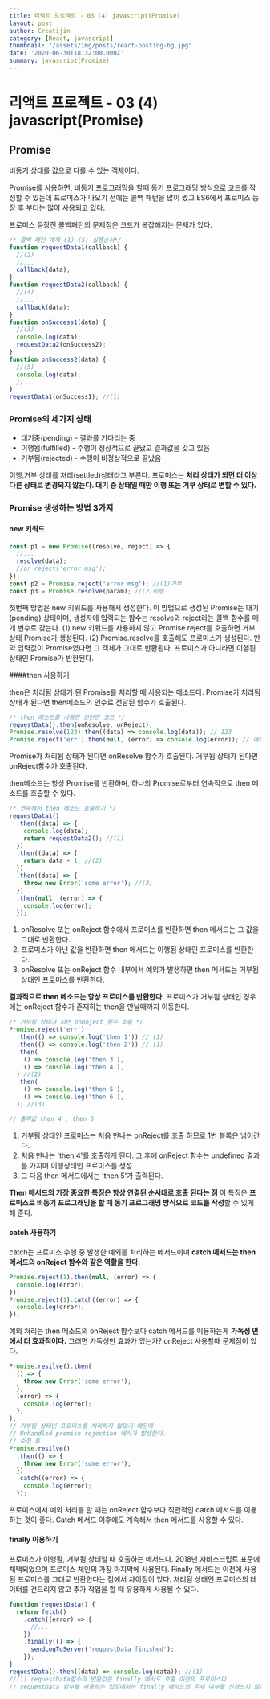 ```yaml
---
title: 리액트 프로젝트 - 03 (4) javascript(Promise)
layout: post
author: Creatijin
category: [React, javascript]
thumbnail: "/assets/img/posts/react-posting-bg.jpg"
date: '2020-06-30T18:32:00.000Z'
summary: javascript(Promise)
---
```


# 리액트 프로젝트 - 03 (4) javascript(Promise)

## Promise

비동기 상태를 값으로 다룰 수 있는 객체이다.

Promise를 사용하면, 비동기 프로그래밍을 할때 동기 프로그래밍 방식으로 코드를 작성할 수 있는데 프로미스가 나오기 전에는 콜백 패턴을 많이 썼고 ES6에서 프로미스 등장 후 부터는 많이 사용되고 있다.

프로미스 등장전 콜백패턴의 문제점은 코드가 복잡해지는 문제가 있다.

```javascript
/* 콜백 패턴 예제 (1)~(5) 실행순서*/
function requestData1(callback) {
  //(2)
  //...
  callback(data);
}
function requestData2(callback) {
  //(4)
  //...
  callback(data);
}
function onSuccess1(data) {
  //(3)
  console.log(data);
  requestData2(onSuccess2);
}
function onSuccess2(data) {
  //(5)
  console.log(data);
  //...
}
requestData1(onSuccess1); //(1)
```

### Promise의 세가지 상태

- 대기중(pending) - 결과를 기다리는 중
- 이행됨(fulfilled) - 수행이 정상적으로 끝났고 결과값을 갖고 있음
- 거부됨(rejected) - 수행이 비정상적으로 끝났음

이행,거부 상태를 처리(settled)상태라고 부른다. 프로미스는 **처리 상태가 되면 더 이상 다른 상태로 변경되지 않는다. 대기 중 상태일 때만 이행 또는 거부 상태로 변할 수 있다.**

### Promise 생성하는 방법 3가지

#### new 키워드

```javascript
const p1 = new Promise((resolve, reject) => {
  //...
  resolve(data);
  //or reject('error msg');
});
const p2 = Promise.reject('error msg'); //(1)거부
const p3 = Promise.resolve(param); //(2)이행
```

첫번째 방법은 new 키워드를 사용해서 생성한다.
이 방법으로 생성된 Promise는 대기(pending) 상태이며, 생성자에 입력되는 함수는 resolve와 reject라는 콜백 함수를 매개 변수로 갖는다.
(1) new 키워드를 사용하지 않고 Promise.reject를 호출하면 거부 상태 Promise가 생성된다.
(2) Promise.resolve를 호출해도 프로미스가 생성된다. 만약 입력값이 Promise였다면 그 객체가 그대로 반환된다. 프로미스가 아니라면 이햄된 상태인 Promise가 반환된다.

####then 사용하기

then은 처리됨 상태가 된 Promise를 처리할 때 사용되는 메소드다.
Promise가 처리됨 상태가 된다면 then메소드의 인수로 전달된 함수가 호출된다.

```javascript
/* then 메소드를 사용한 간단한 코드 */
requestData().then(onResolve, onReject);
Promise.resolve(123).then((data) => console.log(data)); // 123
Promise.reject('err').then(null, (error) => console.log(error)); // 에러발생!!
```

Promise가 처리됨 상태가 된다면 onResolve 함수가 호출된다. 거부됨 상태가 된다면 onReject함수가 호출된다.

then메소드는 항상 Promise를 반환하며, 하나의 Promise로부터 연속적으로 then 메소드를 호출할 수 있다.

```javascript
/* 연속해서 then 메소드 호출하기 */
requestData1()
  .then((data) => {
    console.log(data);
    return requestData2(); //(1)
  })
  .then((data) => {
    return data + 1; //(2)
  })
  .then((data) => {
    throw new Error('some error'); //(3)
  })
  .then(null, (error) => {
    console.log(error);
  });
```

1. onResolve 또는 onReject 함수에서 프로미스를 반환하면 then 메서드는 그 값을 그대로 반환한다.
2. 프로미스가 아닌 값을 반환하면 then 메서드는 이행됨 상태인 프로미스를 반환한다.
3. onResolve 또는 onReject 함수 내부에서 예외가 발생하면 then 메서드는 거부됨 상태인 프로미스를 반환한다.

**결과적으로 then 메소드는 항상 프로미스를 반환한다.**
프로미스가 거부됨 상태인 경우에는 onReject 함수가 존재하는 then을 만날때까지 이동한다.

```javascript
/* 거부됨 상태가 되면 onReject 함수 호출 */
Promise.reject('err')
  .then(() => console.log('then 1')) // (1)
  .then(() => console.log('then 2')) // (1)
  .then(
    () => console.log('then 3'),
    () => console.log('then 4'),
  ) //(2)
  .then(
    () => console.log('then 5'),
    () => console.log('then 6'),
  ); //(3)

// 출력값 then 4 , then 5
```

1. 거부됨 상태인 프로미스는 처음 만나는 onReject를 호출 하므로 1번 블록은 넘어간다.
2. 처음 만나는 'then 4'를 호출하게 된다. 그 후에 onReject 함수는 undefined 결과를 가지며 이행상태인 프로미스를 생성
3. 그 다음 then 메서드에서는 'then 5'가 출력된다.

**Then 메서드의 가장 중요한 특징은 항상 연결된 순서대로 호출 된다는 점**
이 특징은 **프로미스로 비동기 프로그래밍을 할 때 동기 프로그래밍 방식으로 코드를 작성**할 수 있게 해 준다.

#### catch 사용하기

catch는 프로미스 수행 중 발생한 예외를 처리하는 메서드이며 **catch 메서드는 then 메서드의 onReject 함수와 같은 역활을 한다.**

```javascript
Promise.reject(1).then(null, (error) => {
  console.log(error);
});
Promise.reject(1).catch((error) => {
  console.log(error);
});
```

예외 처리는 then 메소드의 onReject 함수보다 catch 메서드를 이용하는게 **가독성 면에서 더 효과적이다.**
그러면 가독성만 효과가 있는가? onReject 사용할때 문제점이 있다.

```javascript
Promise.resilve().then(
  () => {
    throw new Error('some error');
  },
  (error) => {
    console.log(error);
  },
);
// 거부됨 상태인 프로미스를 처리하지 않았기 때문에
// Unhandled promise rejection 에러가 발생한다.
// 수정 후
Promise.resilve()
  .then(() => {
    throw new Error('some error');
  })
  .catch((error) => {
    console.log(error);
  });
```

프로미스에서 예외 처리를 할 때는 onReject 함수보다 직관적인 catch 메서드를 이용하는 것이 좋다.
Catch 메서드 이후에도 계속해서 then 메서드를 사용할 수 있다.

#### finally 이용하기

프로미스가 이행됨, 거부됨 상태일 때 호출하는 메서드다. 2018년 자바스크립트 표준에 채택되었으며 프로미스 체인의 가장 마지막에 사용된다.
Finally 메서드는 이전에 사용된 프로미스를 그대로 반환한다는 점에서 차이점이 있다.
처리됨 상태인 프로미스의 데이터를 건드리지 않고 추가 작업을 할 때 유용하게 사용될 수 있다.

```javascript
function requestData() {
  return fetch()
    .catch((error) => {
      //...
    })
    .finally(() => {
      sendLogToServer('requestData finished');
    });
}
requestData().then((data) => console.log(data)); //(1)
//(1) requestData함수의 반환값은 finally 메서드 호출 이전의 프로미스다.
// requestData 함수를 사용하는 입장에서는 finally 메서드의 존재 여부를 신경쓰지 않아도 된다.
```